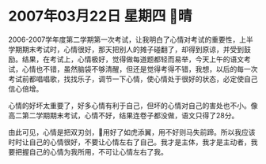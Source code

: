 # 2007年03月22日 星期四 晴

2006-2007学年度第二学期第一次考试，让我明白了心情对考试的重要性，上半学期期末考试时，心情很好，那天把别人的摊子碰翻了，却得到原谅，并受到鼓励。结果，在考试上，心情极好，觉得做每道题都轻而易举，今天上午的语文考试，心情也不错，虽然脑袋不够清醒，但还是觉得考得不错，我想，以后的每一次考试前都唱唱歌，找找乐子，调节一下心情，使心情处于很好的状态，必定使自己信心倍增。

心情的好坏太重要了，好多心情有利于自己，但坏的心情对自己的害处也不小。像高二第二学期期末考试，心情不好，结果连卷子都没做，语文只得了28分。

由此可见，心情是把双刃剑，用好了如虎添翼，用不好则马失前蹄。所以我应该时时让自己的心情很好，不要让心情左右了自己。我才是主体，我才是主动者，我要把握自己的心情为我所用，不可让心情左右了我。